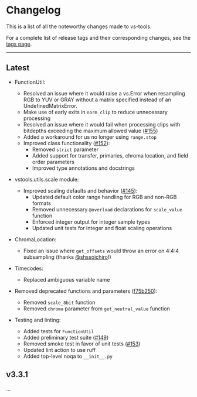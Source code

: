 # Changelog

This is a list of all the noteworthy changes made to vs-tools.

For a complete list of release tags and their corresponding changes,
see the [tags page](https://github.com/Jaded-Encoding-Thaumaturgy/vs-tools/tags).

---

## Latest

- FunctionUtil:
  - Resolved an issue where it would raise a vs.Error when resampling RGB to YUV or GRAY without a matrix specified instead of an UndefinedMatrixError.
  - Make use of early exits in `norm_clip` to reduce unnecessary processing
  - Resolved an issue where it would fail when processing clips with bitdepths exceeding the maximum allowed value ([#155](https://github.com/Jaded-Encoding-Thaumaturgy/vs-tools/pull/156))
  - Added a workaround for us no longer using `range.stop`
  - Improved class functionality ([#152](https://github.com/Jaded-Encoding-Thaumaturgy/vs-tools/pull/152)):
    - Removed `strict` parameter
    - Added support for transfer, primaries, chroma location, and field order parameters
    - Improved type annotations and docstrings

- vstools.utils.scale module:
  - Improved scaling defaults and behavior ([#145](https://github.com/Jaded-Encoding-Thaumaturgy/vs-tools/pull/145)):
    - Updated default color range handling for RGB and non-RGB formats
    - Removed unnecessary `@overload` declarations for `scale_value` function
    - Enforced integer output for integer sample types
    - Updated unit tests for integer and float scaling operations

- ChromaLocation:
  - Fixed an issue where `get_offsets` would throw an error on 4:4:4 subsampling (thanks [@shssoichiro](https://github.com/shssoichiro)!)

- Timecodes:
  - Replaced ambiguous variable name

- Removed deprecated functions and parameters ([f75b250](https://github.com/Jaded-Encoding-Thaumaturgy/vs-tools/commit/f75b250def4b34e69cafb86d0ba3364fe2939607)):
  - Removed `scale_8bit` function
  - Removed `chroma` parameter from `get_neutral_value` function

- Testing and linting:
  - Added tests for `FunctionUtil`
  - Added preliminary test suite ([#149](https://github.com/Jaded-Encoding-Thaumaturgy/vs-tools/pull/149))
  - Removed smoke test in favor of unit tests ([#153](https://github.com/Jaded-Encoding-Thaumaturgy/vs-tools/pull/153))
  - Updated lint action to use ruff
  - Added top-level noqa to `__init__.py`

## v3.3.1

...
